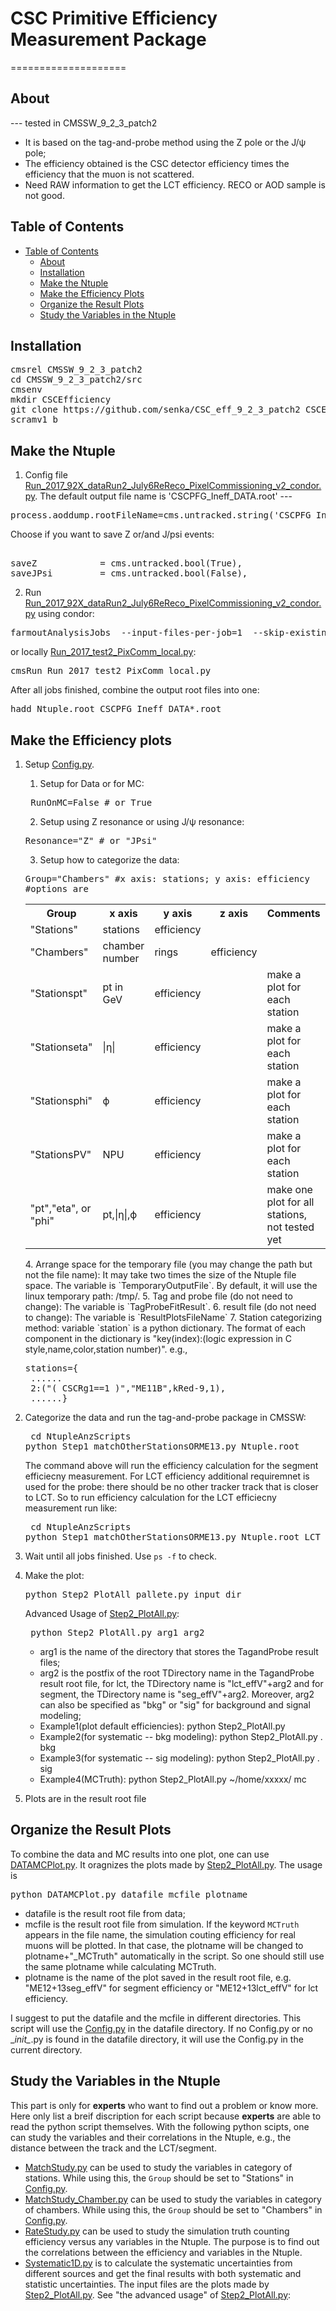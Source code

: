 # CSC Primitive Efficiency Measurement Package
====================

## About
--- tested in CMSSW_9_2_3_patch2
* It is based on the tag-and-probe method using the Z pole or the J/ψ pole;
* The efficiency obtained is the CSC detector efficiency times the efficiency that the muon is not scattered.
* Need RAW information to get the LCT efficiency. RECO or AOD sample is not good.

## Table of Contents
- [Table of Contents](#table-of-contents)
    - [About](#about)
    - [Installation](#installation)
    - [Make the Ntuple](#make-the-ntuple)
    - [Make the Efficiency Plots](#make-the-efficiency-plots)
    - [Organize the Result Plots](#organize-the-result-plots)
    - [Study the Variables in the Ntuple](#study-the-variables-in-the-ntuple)
   
## Installation
<pre>
cmsrel CMSSW_9_2_3_patch2
cd CMSSW_9_2_3_patch2/src
cmsenv
mkdir CSCEfficiency
git clone https://github.com/senka/CSC_eff_9_2_3_patch2 CSCEfficiency
scramv1 b
</pre>

## Make the Ntuple
1. Config file [Run_2017_92X_dataRun2_July6ReReco_PixelCommissioning_v2_condor.py](CSCEfficiency/Run_2017_92X_dataRun2_July6ReReco_PixelCommissioning_v2_condor.py). 
The default output file name is 'CSCPFG_Ineff_DATA.root' ---
<pre>
process.aoddump.rootFileName=cms.untracked.string('CSCPFG_Ineff_DATA.root')
</pre>

Choose if you want to save Z or/and J/psi events: 
<pre>                               
saveZ            = cms.untracked.bool(True),
saveJPsi         = cms.untracked.bool(False),
</pre>

2. Run [Run_2017_92X_dataRun2_July6ReReco_PixelCommissioning_v2_condor.py](CSCEfficiency/Run_2017_92X_dataRun2_July6ReReco_PixelCommissioning_v2_condor.py) using condor:
<pre>
farmoutAnalysisJobs  --input-files-per-job=1  --skip-existing-output CSCeff_job $CMSSW_BASE $CMSSW_BASE/src/CSCEfficiency/recoOnlyRun2017B_92X_dataRun2_Prompt_v4_condor.py --input-file-list=$CMSSW_BASE/src/CSCEfficiency/output_RAW_files_Jun26_1file 'inputFiles=$inputFileNames' 'outputFile=$outputFileName' --assume-input-files-exist --vsize-limit=7000
</pre>

or locally [Run_2017_test2_PixComm_local.py](CSCEfficiency/Run_2017_test2_PixComm_local.py):
<pre>
cmsRun Run_2017_test2_PixComm_local.py
</pre>

After all jobs finished, combine the output root files into one:
<pre>
hadd Ntuple.root CSCPFG_Ineff_DATA*.root
</pre>

## Make the Efficiency plots
1. Setup  [Config.py](CSCEfficiency/NtupleAnzScripts/Config.py).
   1. Setup for Data or for MC:
   <pre>
    RunOnMC=False # or True
   </pre>
   2. Setup using Z resonance or using J/ψ resonance:
   <pre>
   Resonance="Z" # or "JPsi"
   </pre>
   3. Setup how to categorize the data:
   <pre>
   Group="Chambers" #x axis: stations; y axis: efficiency
   #options are
   </pre>
   <table style="width:100%"  align="center">
    <tr>
      <th> Group </th><th> x axis </th><th>y axis</th><th>z axis</th><th> Comments</th>
    </tr>
    <tr>
      <td>"Stations"</td><td>stations</td><td>efficiency</td><td></td>
    </tr>
    <tr>
      <td>"Chambers"</td><td>chamber number</td><td>rings</td><td>efficiency</td>
    </tr>
    <tr>
      <td>"Stationspt"</td><td>pt in GeV</td><td>efficiency</td><td></td><td>make a plot for each station</td>
    </tr>
    <tr>
      <td>"Stationseta"</td><td>|η|</td><td>efficiency</td><td></td><td>make a plot for each station</td>
    </tr>
    <tr>
      <td>"Stationsphi"</td><td>ϕ</td><td>efficiency</td><td></td><td>make a plot for each station</td>
    </tr>
    <tr>
      <td>"StationsPV"</td><td>NPU</td><td>efficiency</td><td></td><td>make a plot for each station</td>
    </tr>
    <tr>
      <td>"pt","eta", or "phi"</td><td>pt,|η|,ϕ</td><td>efficiency</td><td></td><td>make one plot for all stations, not tested yet</td>
    </tr>
   </table> 
   4. Arrange space for the temporary file (you may change the path but not the file name): 
      It may take two times the size of the Ntuple file space. The variable is `TemporaryOutputFile`. By default, it will use the linux         temporary path: /tmp/.
   5. Tag and probe file (do not need to change): The variable is `TagProbeFitResult`.
   6. result file (do not need to change): The variable is `ResultPlotsFileName`
   7. Station categorizing method: variable `station` is a python dictionary. The format of each component in the dictionary is "key(index):(logic expression in C style,name,color,station number)". e.g.,
   <pre>
   stations={
    ......
    2:("( CSCRg1==1 )","ME11B",kRed-9,1),
    ......}
   </pre>
2. Categorize the data and run the tag-and-probe package in CMSSW:
   <pre> cd NtupleAnzScripts
   python Step1_matchOtherStationsORME13.py Ntuple.root 
   </pre>
   The command above will run the efficiency calculation for the segment efficiecny measurement. For LCT efficiency additional requiremnet is used for the probe: there should be no other tracker track that is closer to LCT. So to run efficiency calculation for the LCT efficiecny measurement run like:
   <pre> cd NtupleAnzScripts
   python Step1_matchOtherStationsORME13.py Ntuple.root LCT
   </pre>
   
3. Wait until all jobs finished. Use `ps -f` to check.
4. Make the plot:
   <pre>
   python Step2_PlotAll_pallete.py input_dir 
   </pre>
   Advanced Usage of [Step2_PlotAll.py](NtupleAnzScripts/Step2_PlotAll.py):
   <pre> python Step2_PlotAll.py arg1 arg2 </pre>
   * arg1 is the name of the directory that stores the TagandProbe result files;
   * arg2 is the postfix of the root TDirectory name in the TagandProbe result root file, for lct, the TDirectory name is "lct_effV"+arg2 and for segment, the TDirectory name is "seg_effV"+arg2. Moreover, arg2 can also be specified as "bkg" or "sig" for background and signal modeling;
   * Example1(plot default efficiencies): python Step2_PlotAll.py
   * Example2(for systematic -- bkg modeling): python Step2_PlotAll.py . bkg
   * Example3(for systematic -- sig modeling): python Step2_PlotAll.py . sig
   * Example4(MCTruth): python Step2_PlotAll.py ~/home/xxxxx/ mc
5. Plots are in the result root file

## Organize the Result Plots
To combine the data and MC results into one plot, one can use [DATAMCPlot.py](NtupleAnzScripts/DATAMCPlot.py). It oragnizes the plots made by [Step2_PlotAll.py](NtupleAnzScripts/Step2_PlotAll.py). The usage is
<pre>
python DATAMCPlot.py datafile mcfile plotname
</pre>
* datafile is the result root file from data;
* mcfile is the result root file from simulation. If the keyword `MCTruth` appears in the file name, the simulation couting efficiency for real muons will be plotted. In that case, the plotname will be changed to plotname+"_MCTruth" automatically in the script. So one should still use the same plotname while calculating MCTruth.
* plotname is the name of the plot saved in the result root file, e.g. "ME12+13seg_effV" for segment efficiency or "ME12+13lct_effV" for lct efficiency.

I suggest to put the datafile and the mcfile in different directories. This script will use the  [Config.py](NtupleAnzScripts/Config.py) in the datafile directory. If no Config.py or no \__init\__.py is found in the datafile directory, it will use the Config.py in the current directory.

## Study the Variables in the Ntuple
This part is only for **experts** who want to find out a problem or know more. Here only list a breif discription for each script because **experts** are able to read the python script themselves. With the following python scipts, one can study the variables and their correlations in the Ntuple, e.g., the distance between the track and the LCT/segment.
* [MatchStudy.py](NtupleAnzScripts/ExpertsOnly/MatchStudy.py) can be used to study the variables in category of stations. While using this, the `Group` should be set to "Stations" in [Config.py](NtupleAnzScripts/Config.py).
* [MatchStudy_Chamber.py](NtupleAnzScripts/ExpertsOnly/MatchStudy_Chamber.py) can be used to study the variables in category of chambers. While using this, the `Group` should be set to "Chambers" in [Config.py](NtupleAnzScripts/Config.py).
* [RateStudy.py](NtupleAnzScripts/ExpertsOnly/RateStudy.py) can be used to study the simulation truth counting efficiency versus any variables in the Ntuple. The purpose is to find out the correlations between the efficiency and variables in the Ntuple.
* [Systematic1D.py](NtupleAnzScripts/ExpertsOnly/Systematic1D.py) is to calculate the systematic uncertainties from different sources and get the final results with both systematic and statistic uncertainties. The input files are the plots made by [Step2_PlotAll.py](NtupleAnzScripts/Step2_PlotAll.py). See "the advanced usage" of [Step2_PlotAll.py](NtupleAnzScripts/Step2_PlotAll.py):



